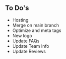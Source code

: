 ## To Do's

- Hosting
- Merge on main branch
- Optimize and meta tags
- New logo
- Update FAQs
- Update Team Info
- Update Reviews
